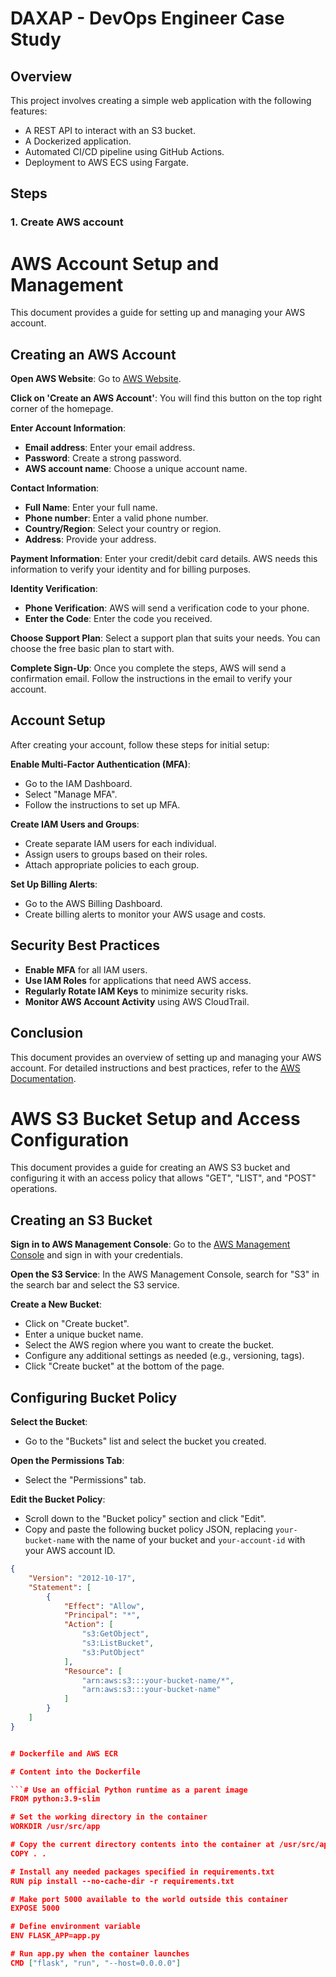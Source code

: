 # DAXAP - DevOps Engineer Case Study

## Overview

This project involves creating a simple web application with the following features:
- A REST API to interact with an S3 bucket.
- A Dockerized application.
- Automated CI/CD pipeline using GitHub Actions.
- Deployment to AWS ECS using Fargate.

## Steps

### 1. Create AWS account 

# AWS Account Setup and Management

This document provides a guide for setting up and managing your AWS account.

## Creating an AWS Account

**Open AWS Website**:
   Go to [AWS Website](https://aws.amazon.com).

**Click on 'Create an AWS Account'**:
   You will find this button on the top right corner of the homepage.

**Enter Account Information**:
   - **Email address**: Enter your email address.
   - **Password**: Create a strong password.
   - **AWS account name**: Choose a unique account name.

**Contact Information**:
   - **Full Name**: Enter your full name.
   - **Phone number**: Enter a valid phone number.
   - **Country/Region**: Select your country or region.
   - **Address**: Provide your address.

**Payment Information**:
   Enter your credit/debit card details. AWS needs this information to verify your identity and for billing purposes.

**Identity Verification**:
   - **Phone Verification**: AWS will send a verification code to your phone.
   - **Enter the Code**: Enter the code you received.

**Choose Support Plan**:
   Select a support plan that suits your needs. You can choose the free basic plan to start with.

**Complete Sign-Up**:
   Once you complete the steps, AWS will send a confirmation email. Follow the instructions in the email to verify your account.

## Account Setup

After creating your account, follow these steps for initial setup:

**Enable Multi-Factor Authentication (MFA)**:
   - Go to the IAM Dashboard.
   - Select "Manage MFA".
   - Follow the instructions to set up MFA.

**Create IAM Users and Groups**:
   - Create separate IAM users for each individual.
   - Assign users to groups based on their roles.
   - Attach appropriate policies to each group.

**Set Up Billing Alerts**:
   - Go to the AWS Billing Dashboard.
   - Create billing alerts to monitor your AWS usage and costs.

## Security Best Practices

- **Enable MFA** for all IAM users.
- **Use IAM Roles** for applications that need AWS access.
- **Regularly Rotate IAM Keys** to minimize security risks.
- **Monitor AWS Account Activity** using AWS CloudTrail.

## Conclusion

This document provides an overview of setting up and managing your AWS account. For detailed instructions and best practices, refer to the [AWS Documentation](https://docs.aws.amazon.com/).


# AWS S3 Bucket Setup and Access Configuration

This document provides a guide for creating an AWS S3 bucket and configuring it with an access policy that allows "GET", "LIST", and "POST" operations.

## Creating an S3 Bucket

**Sign in to AWS Management Console**:
   Go to the [AWS Management Console](https://aws.amazon.com/console/) and sign in with your credentials.

**Open the S3 Service**:
   In the AWS Management Console, search for "S3" in the search bar and select the S3 service.

**Create a New Bucket**:
   - Click on "Create bucket".
   - Enter a unique bucket name.
   - Select the AWS region where you want to create the bucket.
   - Configure any additional settings as needed (e.g., versioning, tags).
   - Click "Create bucket" at the bottom of the page.

## Configuring Bucket Policy

**Select the Bucket**:
   - Go to the "Buckets" list and select the bucket you created.

**Open the Permissions Tab**:
   - Select the "Permissions" tab.

**Edit the Bucket Policy**:
   - Scroll down to the "Bucket policy" section and click "Edit".
   - Copy and paste the following bucket policy JSON, replacing `your-bucket-name` with the name of your bucket and `your-account-id` with your AWS account ID.

   ```json
   {
       "Version": "2012-10-17",
       "Statement": [
           {
               "Effect": "Allow",
               "Principal": "*",
               "Action": [
                   "s3:GetObject",
                   "s3:ListBucket",
                   "s3:PutObject"
               ],
               "Resource": [
                   "arn:aws:s3:::your-bucket-name/*",
                   "arn:aws:s3:::your-bucket-name"
               ]
           }
       ]
   }


# Dockerfile and AWS ECR 

# Content into the Dockerfile

```# Use an official Python runtime as a parent image
FROM python:3.9-slim

# Set the working directory in the container
WORKDIR /usr/src/app

# Copy the current directory contents into the container at /usr/src/app
COPY . .

# Install any needed packages specified in requirements.txt
RUN pip install --no-cache-dir -r requirements.txt

# Make port 5000 available to the world outside this container
EXPOSE 5000

# Define environment variable
ENV FLASK_APP=app.py

# Run app.py when the container launches
CMD ["flask", "run", "--host=0.0.0.0"] 
```
